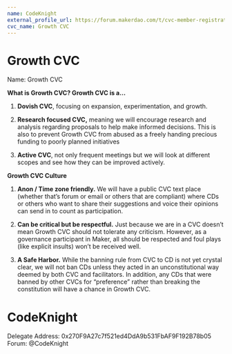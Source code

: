 ```yaml
---
name: CodeKnight
external_profile_url: https://forum.makerdao.com/t/cvc-member-registration-submission-growth-cvc/20308
cvc_name: Growth CVC
---
```


# Growth CVC
Name: Growth CVC

**What is Growth CVC? Growth CVC is a…**

1. **Dovish CVC**, focusing on expansion, experimentation, and growth.

2. **Research focused CVC,** meaning we will encourage research and analysis regarding proposals to help make informed decisions. This is also to prevent Growth CVC from abused as a freely handing precious funding to poorly planned initiatives

3. **Active CVC**, not only frequent meetings but we will look at different scopes and see how they can be improved actively.

**Growth CVC Culture**

1. **Anon / Time zone friendly.** We will have a public CVC text place (whether that’s forum or email or others that are compliant) where CDs or others who want to share their suggestions and voice their opinions can send in to count as participation.

2. **Can be critical but be respectful.** Just because we are in a CVC doesn’t mean Growth CVC should not tolerate any criticism. However, as a governance participant in Maker, all should be respected and foul plays (like explicit insults) won’t be received well.

3. **A Safe Harbor.** While the banning rule from CVC to CD is not yet crystal clear, we will not ban CDs unless they acted in an unconstitutional way deemed by both CVC and facilitators. In addition, any CDs that were banned by other CVCs for “preference” rather than breaking the constitution will have a chance in Growth CVC.

# CodeKnight
Delegate Address: 0x270F9A27c7f521ed4DdA9b531FbAF9F192B78b05  
Forum: @CodeKnight  